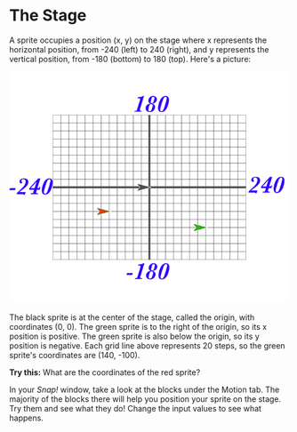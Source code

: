 # The Stage

A sprite occupies a position \(x, y\) on the stage where x represents the horizontal position, from -240 \(left\) to 240 \(right\), and y represents the vertical position, from -180 \(bottom\) to 180 \(top\).  Here's a picture:

![](../.gitbook/assets/image%20%28194%29.png)

The black sprite is at the center of the stage, called the origin, with coordinates \(0, 0\). The green sprite is to the right of the origin, so its x position is positive. The green sprite is also below the origin, so its y position is negative. Each grid line above represents 20 steps, so the green sprite's coordinates are \(140, -100\). 

**Try this:** What are the coordinates of the red sprite?

In your _Snap!_ window, take a look at the blocks under the Motion tab. The majority of the blocks there will help you position your sprite on the stage. Try them and see what they do! Change the input values to see what happens.

